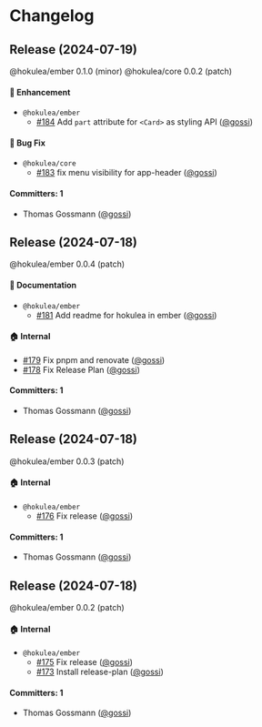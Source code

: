 # Changelog

## Release (2024-07-19)

@hokulea/ember 0.1.0 (minor)
@hokulea/core 0.0.2 (patch)

#### :rocket: Enhancement
* `@hokulea/ember`
  * [#184](https://github.com/hokulea/hokulea/pull/184) Add `part` attribute for `<Card>` as styling API ([@gossi](https://github.com/gossi))

#### :bug: Bug Fix
* `@hokulea/core`
  * [#183](https://github.com/hokulea/hokulea/pull/183) fix menu visibility for app-header ([@gossi](https://github.com/gossi))

#### Committers: 1
- Thomas Gossmann ([@gossi](https://github.com/gossi))

## Release (2024-07-18)

@hokulea/ember 0.0.4 (patch)

#### :memo: Documentation
* `@hokulea/ember`
  * [#181](https://github.com/hokulea/hokulea/pull/181) Add readme for hokulea in ember ([@gossi](https://github.com/gossi))

#### :house: Internal
* [#179](https://github.com/hokulea/hokulea/pull/179) Fix pnpm and renovate ([@gossi](https://github.com/gossi))
* [#178](https://github.com/hokulea/hokulea/pull/178) Fix Release Plan ([@gossi](https://github.com/gossi))

#### Committers: 1
- Thomas Gossmann ([@gossi](https://github.com/gossi))

## Release (2024-07-18)

@hokulea/ember 0.0.3 (patch)

#### :house: Internal
* `@hokulea/ember`
  * [#176](https://github.com/hokulea/hokulea/pull/176) Fix release ([@gossi](https://github.com/gossi))

#### Committers: 1
- Thomas Gossmann ([@gossi](https://github.com/gossi))

## Release (2024-07-18)

@hokulea/ember 0.0.2 (patch)

#### :house: Internal
* `@hokulea/ember`
  * [#175](https://github.com/hokulea/hokulea/pull/175) Fix release ([@gossi](https://github.com/gossi))
  * [#173](https://github.com/hokulea/hokulea/pull/173) Install release-plan ([@gossi](https://github.com/gossi))

#### Committers: 1
- Thomas Gossmann ([@gossi](https://github.com/gossi))
